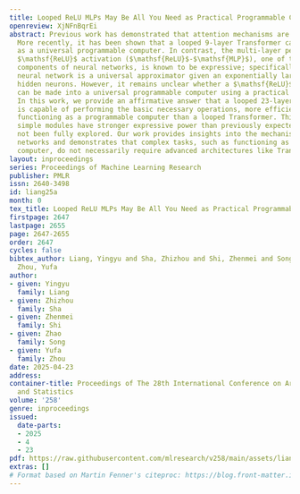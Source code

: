 ```yaml
---
title: Looped ReLU MLPs May Be All You Need as Practical Programmable Computers
openreview: XjNFnBqrEi
abstract: Previous work has demonstrated that attention mechanisms are Turing complete.
  More recently, it has been shown that a looped 9-layer Transformer can function
  as a universal programmable computer. In contrast, the multi-layer perceptrons with
  $\mathsf{ReLU}$ activation ($\mathsf{ReLU}$-$\mathsf{MLP}$), one of the most fundamental
  components of neural networks, is known to be expressive; specifically, a two-layer
  neural network is a universal approximator given an exponentially large number of
  hidden neurons. However, it remains unclear whether a $\mathsf{ReLU}$-$\mathsf{MLP}$
  can be made into a universal programmable computer using a practical number of weights.
  In this work, we provide an affirmative answer that a looped 23-layer $\mathsf{ReLU}$-$\mathsf{MLP}$
  is capable of performing the basic necessary operations, more efficiently and effectively
  functioning as a programmable computer than a looped Transformer. This indicates
  simple modules have stronger expressive power than previously expected and have
  not been fully explored. Our work provides insights into the mechanisms of neural
  networks and demonstrates that complex tasks, such as functioning as a programmable
  computer, do not necessarily require advanced architectures like Transformers.
layout: inproceedings
series: Proceedings of Machine Learning Research
publisher: PMLR
issn: 2640-3498
id: liang25a
month: 0
tex_title: Looped ReLU MLPs May Be All You Need as Practical Programmable Computers
firstpage: 2647
lastpage: 2655
page: 2647-2655
order: 2647
cycles: false
bibtex_author: Liang, Yingyu and Sha, Zhizhou and Shi, Zhenmei and Song, Zhao and
  Zhou, Yufa
author:
- given: Yingyu
  family: Liang
- given: Zhizhou
  family: Sha
- given: Zhenmei
  family: Shi
- given: Zhao
  family: Song
- given: Yufa
  family: Zhou
date: 2025-04-23
address:
container-title: Proceedings of The 28th International Conference on Artificial Intelligence
  and Statistics
volume: '258'
genre: inproceedings
issued:
  date-parts:
  - 2025
  - 4
  - 23
pdf: https://raw.githubusercontent.com/mlresearch/v258/main/assets/liang25a/liang25a.pdf
extras: []
# Format based on Martin Fenner's citeproc: https://blog.front-matter.io/posts/citeproc-yaml-for-bibliographies/
---
```

